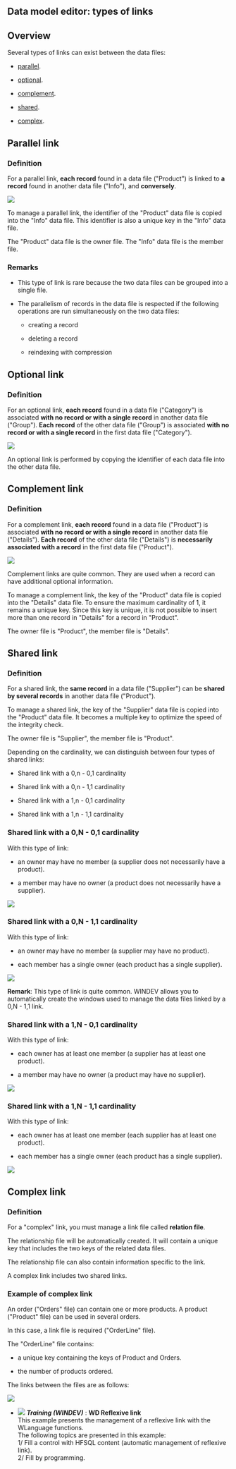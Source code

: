 
## Data model editor: types of links
			



<a name="NOTE1"></a>
<a name="NOTE1_1"></a>


## Overview
<a name="overview_ELTTEXTE000247"></a>
Several types of links can exist between the data files:

- [parallel](#NOTE2_1).

- [optional](#NOTE3_1).

- [complement](#NOTE4_1).

- [shared](#NOTE5_1).

- [complex](#NOTE6_1).




<a name="NOTE2"></a>
<a name="NOTE2_1"></a>


## Parallel link
<a name="parallel_link_ELTTEXTE000271"></a>




### Definition
<a name="definition_ELTPARAGRAPHE000036"></a>

For a parallel link, **each record** found in a data file ("Product") is linked to **a record** found in another data file ("Info"), and **conversely**.

![](https://doc.pcsoft.fr/en-US/images/image.awp?langid=3&name=LiaisonParallele.gif)


To manage a parallel link, the identifier of the "Product" data file is copied into the "Info" data file. This identifier is also a unique key in the "Info" data file.

The "Product" data file is the owner file. The "Info" data file is the member file.
<a name="NOTE2_2"></a>




### Remarks
<a name="remarks_ELTPARAGRAPHE000050"></a>

- This type of link is rare because the two data files can be grouped into a single file.

- The parallelism of records in the data file is respected if the following operations are run simultaneously on the two data files:

	- creating a record

	- deleting a record

	- reindexing with compression







<a name="NOTE3"></a>
<a name="NOTE3_1"></a>


## Optional link
<a name="optional_link_ELTTEXTE000301"></a>




### Definition
<a name="definition_ELTPARAGRAPHE000065"></a>

For an optional link, **each record** found in a data file ("Category") is associated **with no record or with a single record** in another data file ("Group"). **Each record** of the other data file ("Group") is associated **with no record or with a single record** in the first data file ("Category").

![](https://doc.pcsoft.fr/en-US/images/image.awp?langid=3&name=LiaisonFacultative.gif)


An optional link is performed by copying the identifier of each data file into the other data file.

<a name="NOTE4"></a>
<a name="NOTE4_1"></a>


## Complement link
<a name="complement_link_ELTTEXTE000325"></a>




### Definition
<a name="definition_ELTPARAGRAPHE000079"></a>

For a complement link, **each record** found in a data file ("Product") is associated **with no record or with a single record** in another data file ("Details"). **Each record** of the other data file ("Details") is **necessarily associated with a record** in the first data file ("Product").

![](https://doc.pcsoft.fr/en-US/images/image.awp?langid=3&name=Liaisoncomplement.gif)


Complement links are quite common. They are used when a record can have additional optional information.

To manage a complement link, the key of the "Product" data file is copied into the "Details" data file. To ensure the maximum cardinality of 1, it remains a unique key. Since this key is unique, it is not possible to insert more than one record in "Details" for a record in "Product".

The owner file is "Product", the member file is "Details".

<a name="NOTE5"></a>
<a name="NOTE5_1"></a>


## Shared link
<a name="shared_link_ELTTEXTE000349"></a>




### Definition
<a name="definition_ELTPARAGRAPHE000097"></a>

For a shared link, the **same record** in a data file ("Supplier") can be **shared by several records** in another data file ("Product").

To manage a shared link, the key of the "Supplier" data file is copied into the "Product" data file. It becomes a multiple key to optimize the speed of the integrity check.

The owner file is "Supplier", the member file is "Product".

Depending on the cardinality, we can distinguish between four types of shared links:

- Shared link with a 0,n - 0,1 cardinality

- Shared link with a 0,n - 1,1 cardinality

- Shared link with a 1,n - 0,1 cardinality

- Shared link with a 1,n - 1,1 cardinality



<a name="NOTE5_2"></a>




### Shared link with a 0,N - 0,1 cardinality
<a name="shared_link_with_0n_01_cardinality_ELTPARAGRAPHE000116"></a>

With this type of link:

- an owner may have no member (a supplier does not necessarily have a product).

- a member may have no owner (a product does not necessarily have a supplier).




![](https://doc.pcsoft.fr/en-US/images/image.awp?langid=3&name=LiaisonPartagee_0N01.gif)

<a name="NOTE5_3"></a>




### Shared link with a 0,N - 1,1 cardinality
<a name="shared_link_with_0n_11_cardinality_ELTPARAGRAPHE000129"></a>

With this type of link:

- an owner may have no member (a supplier may have no product).

- each member has a single owner (each product has a single supplier).




![](https://doc.pcsoft.fr/en-US/images/image.awp?langid=3&name=LiaisonPartagee_0N11.gif)


**Remark**: This type of link is quite common. WINDEV allows you to automatically create the windows used to manage the data files linked by a 0,N - 1,1 link.
<a name="NOTE5_4"></a>




### Shared link with a 1,N - 0,1 cardinality
<a name="shared_link_with_1n_01_cardinality_ELTPARAGRAPHE000144"></a>

With this type of link:

- each owner has at least one member (a supplier has at least one product).

- a member may have no owner (a product may have no supplier).




![](https://doc.pcsoft.fr/en-US/images/image.awp?langid=3&name=LiaisonPartagee_1N01.gif)

<a name="NOTE5_5"></a>




### Shared link with a 1,N - 1,1 cardinality
<a name="shared_link_with_1n_11_cardinality_ELTPARAGRAPHE000157"></a>

With this type of link:

- each owner has at least one member (each supplier has at least one product).

- each member has a single owner (each product has a single supplier).




![](https://doc.pcsoft.fr/en-US/images/image.awp?langid=3&name=LiaisonPartagee_1N11.gif)


<a name="NOTE6"></a>
<a name="NOTE6_1"></a>


## Complex link
<a name="complex_link_ELTTEXTE000397"></a>


### Definition
<a name="definition_ELTPARAGRAPHE000171"></a>

For a "complex" link, you must manage a link file called **relation file**.

The relationship file will be automatically created. It will contain a unique key that includes the two keys of the related data files.

The relationship file can also contain information specific to the link.

A complex link includes two shared links.
<a name="NOTE6_2"></a>




### Example of complex link
<a name="example_complex_link_ELTPARAGRAPHE000185"></a>

An order ("Orders" file) can contain one or more products. A product ("Product" file) can be used in several orders.

In this case, a link file is required ("OrderLine" file).

The "OrderLine" file contains:

- a unique key containing the keys of Product and Orders.

- the number of products ordered.




The links between the files are as follows:

![](https://doc.pcsoft.fr/en-US/images/image.awp?langid=3&name=LiaisonPartagee_1N1N.gif)



- ![](https://doc.pcsoft.fr/en-US/images/image.awp?langid=3&name=WDReflexivelink.gif) ***Training (WINDEV)*** : **WD Reflexive link** <br>This example presents the management of a reflexive link with the WLanguage functions.<br>The following topics are presented in this example:<br>1/ Fill a control with HFSQL content (automatic management of reflexive link).<br>2/ Fill by programming.



